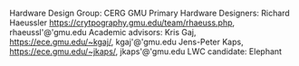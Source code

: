Hardware Design Group: CERG GMU 
Primary Hardware Designers: Richard Haeussler
https://crytpography.gmu.edu/team/rhaeuss.php, rhaeussl'@'gmu.edu
Academic advisors:
Kris Gaj, https://ece.gmu.edu/~kgaj/, kgaj'@'gmu.edu
Jens-Peter Kaps, https://ece.gmu.edu/~jkaps/, jkaps'@'gmu.edu
LWC candidate: Elephant

